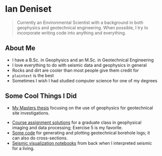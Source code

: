 # Ian Deniset
> Currently an Environmental Scientist with a background in both geophysics and geotechnical engineering.  When possible, I try to incorporate writing code into anything and everything.

## About Me
- I have a B.Sc. in Geophysics and an M.Sc. in Geotechnical Engineering
- I love everything to do with seismic data and geophysics in general
- Rocks and dirt are cooler than most people give them credit for
- `plaintext` is the best
- Sometimes I wish I had studied computer science for one of my degrees

## Some Cool Things I Did
- [My Masters thesis](https://mspace.lib.umanitoba.ca/handle/1993/34862) focusing on the use of geophysics for geotechnical site investigations.
<!-- - Lots of (smelly) code and Jupyter Notebooks that didn't directly make it into the thesis. -->
- [Course assignment solutions](https://github.com/iandeniset/GEOL7720) for a graduate class in geophysical imaging and data processing; Exercise 5 is my favorite.
- [Some code](https://github.com/iandeniset/geotechLogs) for generating and plotting geotechnical borehole logs; it can also do cross-sections.
- [Seismic visualization notebooks](https://github.com/iandeniset/GeophysicsNotebooks) from back when I interpreted seismic for a living.
